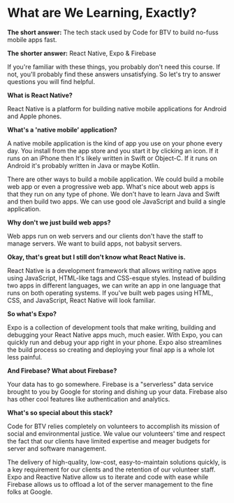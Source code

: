 # What are We Learning, Exactly?


**The short answer:**  The tech stack used by Code for BTV to build no-fuss mobile apps fast.

**The shorter answer:**  React Native, Expo & Firebase

If you're familiar with these things, you probably don't need this course.  If not, you'll probably find these answers unsatisfying.   So let's try to answer questions you will find helpful.

**What is React Native?**

React Native is a platform for building native mobile applications for Android and Apple phones.

**What's a 'native mobile’ application?**

A native mobile application is the kind of app you use on your phone every day.  You install from the app store and you start it by clicking an icon.  If it runs on an iPhone then It's likely written in Swift or Object-C.  If it runs on Android it's probably written in Java or maybe Kotlin.

There are other ways to build a mobile application.  We could build a mobile web app or even a progressive web app.  What's nice about web apps is that they run on any type of phone.  We don't have to learn Java and Swift and then build two apps.  We can use good ole JavaScript and build a single application.

**Why don't we just build web apps?**

Web apps run on web servers and our clients don't have the staff to manage servers.  We want to build apps, not babysit servers.

**Okay, that's great but I still don't know what React Native is.**

React Native is a development framework that allows writing native apps using JavaScript, HTML-like tags and CSS-esque styles.  Instead of building two apps in different languages, we can write an app in one language that runs on both operating systems. If you've built web pages using HTML, CSS, and JavaScript, React Native will look familiar.

**So what's Expo?**

Expo is a collection of development tools that make writing, building and debugging your React Native apps much, much easier.   With Expo, you can quickly run and debug your app right in your phone.  Expo also streamlines the build process so creating and deploying your final app is a whole lot less painful.

**And Firebase? What about Firebase?**

Your data has to go somewhere.  Firebase is a "serverless" data service brought to you by Google for storing and dishing up your data.  Firebase also has other cool features like authentication and analytics.


**What's so special about this stack?**

Code for BTV relies completely on volunteers to accomplish its mission of social and environmental justice.  We value our volunteers' time and respect the fact that our clients have limited expertise and meager budgets for server and software management.

The delivery of high-quality, low-cost, easy-to-maintain solutions quickly, is a key requirement for our clients and the retention of our volunteer staff.  Expo and Reactive Native allow us to iterate and code with ease while Firebase allows us to offload a lot of the server management to the fine folks at Google.

